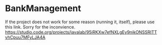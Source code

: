 # BankManagement
If the project does not work for some reason (running it, itself), please use this link. Sorry for the inconvience.
https://studio.code.org/projects/javalab/95iRKXw7efNXLgEy9nikONSSRITTvhCpuu7MFyLJA4A
